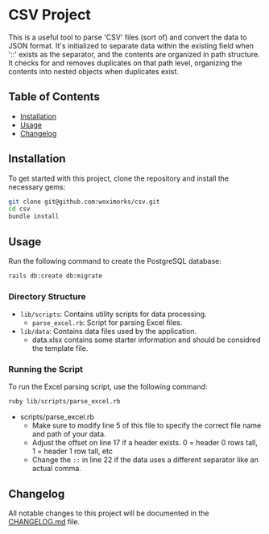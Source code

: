 # CSV Project

This is a useful tool to parse 'CSV' files (sort of) and convert the data to JSON format. It's initialized to separate data within the existing field when '::' exists as the separator, and the contents are organized in path structure. It checks for and removes duplicates on that path level, organizing the contents into nested objects when duplicates exist.

## Table of Contents

- [Installation](#installation)
- [Usage](#usage)
- [Changelog](#changelog)

## Installation

To get started with this project, clone the repository and install the necessary gems:

```bash
git clone git@github.com:woximorks/csv.git
cd csv
bundle install
```

## Usage

Run the following command to create the PostgreSQL database:

```bash
rails db:create db:migrate
```

### Directory Structure

- `lib/scripts`: Contains utility scripts for data processing.
  - `parse_excel.rb`: Script for parsing Excel files.
- `lib/data`: Contains data files used by the application.
  - data.xlsx contains some starter information and should be considred the template file.

### Running the Script

To run the Excel parsing script, use the following command:

```bash
ruby lib/scripts/parse_excel.rb
```

- scripts/parse_excel.rb
  - Make sure to modify line 5 of this file to specify the correct file name and path of your data.
  - Adjust the offset on line 17 if a header exists. 0 = header 0 rows tall, 1 = header 1 row tall, etc
  - Change the `::` in line 22 if the data uses a different separator like an actual comma.

## Changelog

All notable changes to this project will be documented in the [CHANGELOG.md](CHANGELOG.md) file.